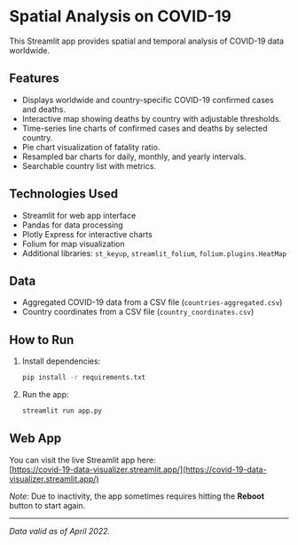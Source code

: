 # Spatial Analysis on COVID-19

This Streamlit app provides spatial and temporal analysis of COVID-19 data worldwide.

## Features

- Displays worldwide and country-specific COVID-19 confirmed cases and deaths.
- Interactive map showing deaths by country with adjustable thresholds.
- Time-series line charts of confirmed cases and deaths by selected country.
- Pie chart visualization of fatality ratio.
- Resampled bar charts for daily, monthly, and yearly intervals.
- Searchable country list with metrics.

## Technologies Used

- Streamlit for web app interface
- Pandas for data processing
- Plotly Express for interactive charts
- Folium for map visualization
- Additional libraries: `st_keyup`, `streamlit_folium`, `folium.plugins.HeatMap`

## Data

- Aggregated COVID-19 data from a CSV file (`countries-aggregated.csv`)
- Country coordinates from a CSV file (`country_coordinates.csv`)

## How to Run

1. Install dependencies:
    ```bash
    pip install -r requirements.txt
    ```

2. Run the app:
    ```bash
    streamlit run app.py
    ```

## Web App

You can visit the live Streamlit app here:  
[https://covid-19-data-visualizer.streamlit.app/](https://covid-19-data-visualizer.streamlit.app/)

*Note:* Due to inactivity, the app sometimes requires hitting the **Reboot** button to start again.

---

*Data valid as of April 2022.*
